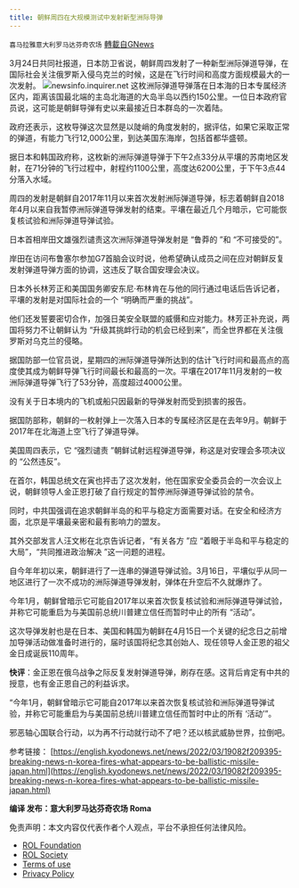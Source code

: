 ```yaml
---
title: 朝鲜周四在大规模测试中发射新型洲际导弹
---
```

`喜马拉雅意大利罗马达芬奇农场` [轉載自GNews](https://gnews.org/zh-hans/2223673/)

3月24日共同社报道，日本防卫省说，朝鲜周四发射了一种新型洲际弹道导弹，在国际社会关注俄罗斯入侵乌克兰的时候，这是在飞行时间和高度方面规模最大的一次发射。
![](https://assets.gnews.org/wp-content/uploads/2022/03/N-1-scaled.jpg)newsinfo.inquirer.net
这枚洲际弹道导弹落在日本海的日本专属经济区内，距离该国最北端的主岛北海道的大岛半岛以西约150公里。一位日本政府官员说，这可能是朝鲜导弹有史以来最接近日本群岛的一次着陆。

政府还表示，这枚导弹这次显然是以陡峭的角度发射的，据评估，如果它采取正常的弹道，有能力飞行12,000公里，到达美国东海岸，包括首都华盛顿。

据日本和韩国政府称，这枚新的洲际弹道导弹于下午2点33分从平壤的苏南地区发射，在71分钟的飞行过程中，射程约1100公里，高度达6200公里，于下午3点44分落入水域。

周四的发射是朝鲜自2017年11月以来首次发射洲际弹道导弹，标志着朝鲜自2018年4月以来自我暂停洲际弹道导弹发射的结束。平壤在最近几个月暗示，它可能恢复核试验和洲际弹道导弹试验。

日本首相岸田文雄强烈谴责这次洲际弹道导弹发射是 “鲁莽的 ”和 “不可接受的”。

岸田在访问布鲁塞尔参加G7首脑会议时说，他希望确认成员之间在应对朝鲜反复发射弹道导弹方面的协调，这违反了联合国安理会决议。

日本外长林芳正和美国国务卿安东尼·布林肯在与他的同行通过电话后告诉记者，平壤的发射是对国际社会的一个 “明确而严重的挑战”。

他们还发誓要密切合作，加强日美安全联盟的威慑和应对能力。林芳正补充说，两国将努力不让朝鲜认为 “升级其挑衅行动的机会已经到来”，而全世界都在关注俄罗斯对乌克兰的侵略。

据国防部一位官员说，星期四的洲际弹道导弹所达到的估计飞行时间和最高点的高度使其成为朝鲜导弹飞行时间最长和最高的一次。平壤在2017年11月发射的一枚洲际弹道导弹飞行了53分钟，高度超过4000公里。

没有关于日本境内的飞机或船只因最新的导弹发射而受到损害的报告。

据国防部称，朝鲜的一枚射弹上一次落入日本的专属经济区是在去年9月。朝鲜于2017年在北海道上空飞行了弹道导弹。

美国周四表示，它 “强烈谴责 ”朝鲜试射远程弹道导弹，称这是对安理会多项决议的 “公然违反”。

在首尔，韩国总统文在寅也抨击了这次发射，他在国家安全委员会的一次会议上说，朝鲜领导人金正恩打破了自行规定的暂停洲际弹道导弹试验的禁令。

同时，中共国强调在追求朝鲜半岛的和平与稳定方面需要对话。在安全和经济方面，北京是平壤最亲密和最有影响力的盟友。

其外交部发言人汪文彬在北京告诉记者，“有关各方 ”应 “着眼于半岛和平与稳定的大局”，“共同推进政治解决 ”这一问题的进程。

自今年年初以来，朝鲜进行了一连串的弹道导弹试验。3月16日，平壤似乎从同一地区进行了一次不成功的洲际弹道导弹发射，弹体在升空后不久就爆炸了。

今年1月，朝鲜曾暗示它可能自2017年以来首次恢复核试验和洲际弹道导弹试验，并称它可能重启为与美国前总统川普建立信任而暂时中止的所有 “活动”。

这次导弹发射也是在日本、美国和韩国为朝鲜在4月15日一个关键的纪念日之前增加导弹活动做准备时进行的，届时该国将纪念其创始人、现任领导人金正恩的祖父金日成诞辰110周年。

**快评**：金正恩在俄乌战争之际反复发射弹道导弹，刷存在感。这背后肯定有中共的授意，也有金正恩自己的利益诉求。

“今年1月，朝鲜曾暗示它可能自2017年以来首次恢复核试验和洲际弹道导弹试验，并称它可能重启为与美国前总统川普建立信任而暂时中止的所有 ‘活动’”。

邪恶轴心国联合行动，以为再不行动就行动不了吧？还以核武威胁世界，拉倒吧。

参考链接：
[https://english.kyodonews.net/news/2022/03/19082f209395-breaking-news-n-korea-fires-what-appears-to-be-ballistic-missile-japan.html](https://english.kyodonews.net/news/2022/03/19082f209395-breaking-news-n-korea-fires-what-appears-to-be-ballistic-missile-japan.html)

**编译 发布：意大利罗马达芬奇农场 Roma**

 

免责声明：本文内容仅代表作者个人观点，平台不承担任何法律风险。

- [ROL Foundation](https://rolfoundation.org/)
- [ROL Society](https://rolsociety.org/)
- [Terms of use](https://gnews.org/terms-of-use-3/)
- [Privacy Policy](https://gnews.org/privacy-policy/)
